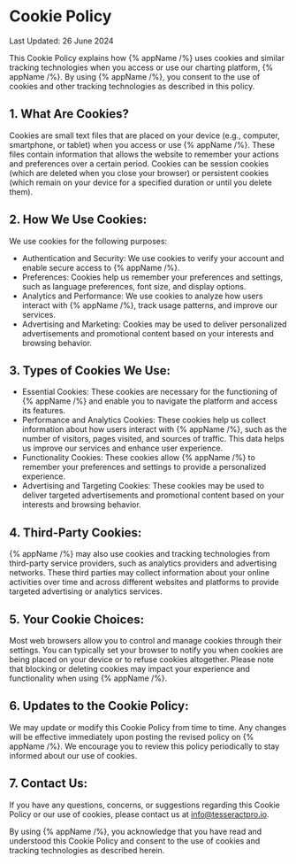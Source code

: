 # Cookie Policy

Last Updated: 26 June 2024

This Cookie Policy explains how {% appName /%} uses cookies and similar tracking technologies when you access or use our charting platform, {% appName /%}. By using {% appName /%}, you consent to the use of cookies and other tracking technologies as described in this policy.

## 1. What Are Cookies?

Cookies are small text files that are placed on your device (e.g., computer, smartphone, or tablet) when you access or use {% appName /%}. These files contain information that allows the website to remember your actions and preferences over a certain period. Cookies can be session cookies (which are deleted when you close your browser) or persistent cookies (which remain on your device for a specified duration or until you delete them).

## 2. How We Use Cookies:

We use cookies for the following purposes:

- Authentication and Security: We use cookies to verify your account and enable secure access to {% appName /%}.
- Preferences: Cookies help us remember your preferences and settings, such as language preferences, font size, and display options.
- Analytics and Performance: We use cookies to analyze how users interact with {% appName /%}, track usage patterns, and improve our services.
- Advertising and Marketing: Cookies may be used to deliver personalized advertisements and promotional content based on your interests and browsing behavior.

## 3. Types of Cookies We Use:

- Essential Cookies: These cookies are necessary for the functioning of {% appName /%} and enable you to navigate the platform and access its features.
- Performance and Analytics Cookies: These cookies help us collect information about how users interact with {% appName /%}, such as the number of visitors, pages visited, and sources of traffic. This data helps us improve our services and enhance user experience.
- Functionality Cookies: These cookies allow {% appName /%} to remember your preferences and settings to provide a personalized experience.
- Advertising and Targeting Cookies: These cookies may be used to deliver targeted advertisements and promotional content based on your interests and browsing behavior.

## 4. Third-Party Cookies:

{% appName /%} may also use cookies and tracking technologies from third-party service providers, such as analytics providers and advertising networks. These third parties may collect information about your online activities over time and across different websites and platforms to provide targeted advertising or analytics services.

## 5. Your Cookie Choices:

Most web browsers allow you to control and manage cookies through their settings. You can typically set your browser to notify you when cookies are being placed on your device or to refuse cookies altogether. Please note that blocking or deleting cookies may impact your experience and functionality when using {% appName /%}.

## 6. Updates to the Cookie Policy:

We may update or modify this Cookie Policy from time to time. Any changes will be effective immediately upon posting the revised policy on {% appName /%}. We encourage you to review this policy periodically to stay informed about our use of cookies.

## 7. Contact Us:

If you have any questions, concerns, or suggestions regarding this Cookie Policy or our use of cookies, please contact us at info@tesseractpro.io.

By using {% appName /%}, you acknowledge that you have read and understood this Cookie Policy and consent to the use of cookies and tracking technologies as described herein.
